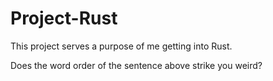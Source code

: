 # Project-Rust

This project serves a purpose of me getting into Rust.

Does the word order of the sentence above strike you weird?
